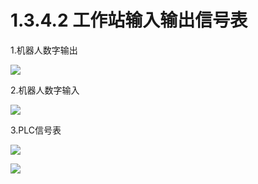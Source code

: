 # 1.3.4.2 工作站输入输出信号表

1.机器人数字输出

![](picture\机器人数字量输出.png)



2.机器人数字输入

![](picture\机器人数字输入信号.png)



3.PLC信号表

![](picture\PLC信号表1.png)

![](picture\PLC信号表2.png)